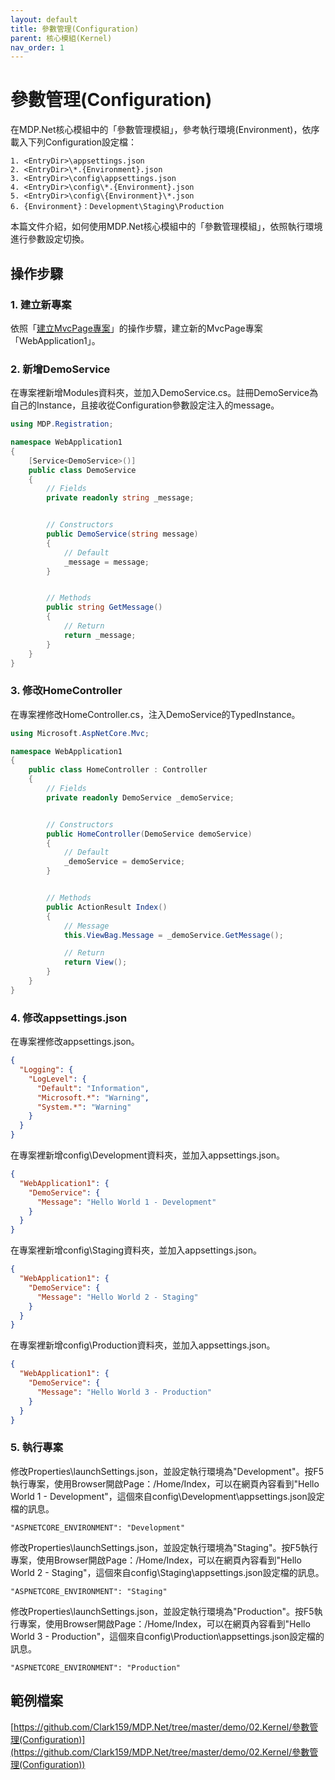 ```yaml
---
layout: default
title: 參數管理(Configuration)
parent: 核心模組(Kernel)
nav_order: 1
---
```


# 參數管理(Configuration)

在MDP.Net核心模組中的「參數管理模組」，參考執行環境(Environment)，依序載入下列Configuration設定檔：

```
1. <EntryDir>\appsettings.json
2. <EntryDir>\*.{Environment}.json
3. <EntryDir>\config\appsettings.json
4. <EntryDir>\config\*.{Environment}.json
5. <EntryDir>\config\{Environment}\*.json
6. {Environment}：Development\Staging\Production
```

本篇文件介紹，如何使用MDP.Net核心模組中的「參數管理模組」，依照執行環境進行參數設定切換。

## 操作步驟

### 1. 建立新專案

依照「[建立MvcPage專案](../../QuickStart/建立MvcPage專案/建立MvcPage專案.html)」的操作步驟，建立新的MvcPage專案「WebApplication1」。

### 2. 新增DemoService

在專案裡新增Modules資料夾，並加入DemoService.cs。註冊DemoService為自己的Instance，且接收從Configuration參數設定注入的message。

```csharp
using MDP.Registration;

namespace WebApplication1
{
    [Service<DemoService>()]
    public class DemoService
    {
        // Fields
        private readonly string _message;


        // Constructors
        public DemoService(string message)
        {
            // Default
            _message = message;
        }


        // Methods
        public string GetMessage()
        {
            // Return
            return _message;
        }
    }
}
```

### 3. 修改HomeController

在專案裡修改HomeController.cs，注入DemoService的TypedInstance。

```csharp
using Microsoft.AspNetCore.Mvc;

namespace WebApplication1
{
    public class HomeController : Controller
    {
        // Fields
        private readonly DemoService _demoService;


        // Constructors
        public HomeController(DemoService demoService)
        {
            // Default
            _demoService = demoService;
        }


        // Methods
        public ActionResult Index()
        {
            // Message
            this.ViewBag.Message = _demoService.GetMessage();

            // Return
            return View();
        }
    }
}
```

### 4. 修改appsettings.json

在專案裡修改appsettings.json。

```json
{
  "Logging": {
    "LogLevel": {
      "Default": "Information",
      "Microsoft.*": "Warning",
      "System.*": "Warning"
    }
  }
}
```

在專案裡新增config\Development資料夾，並加入appsettings.json。

```json
{
  "WebApplication1": {
    "DemoService": {
      "Message": "Hello World 1 - Development"
    }
  }
}
```

在專案裡新增config\Staging資料夾，並加入appsettings.json。

```json
{
  "WebApplication1": {
    "DemoService": {
      "Message": "Hello World 2 - Staging"
    }
  }
}
```

在專案裡新增config\Production資料夾，並加入appsettings.json。

```json
{
  "WebApplication1": {
    "DemoService": {
      "Message": "Hello World 3 - Production"
    }
  }
}
```

### 5. 執行專案

修改Properties\launchSettings.json，並設定執行環境為"Development"。按F5執行專案，使用Browser開啟Page：/Home/Index，可以在網頁內容看到"Hello World 1 - Development"，這個來自config\Development\appsettings.json設定檔的訊息。

```
"ASPNETCORE_ENVIRONMENT": "Development"
```

修改Properties\launchSettings.json，並設定執行環境為"Staging"。按F5執行專案，使用Browser開啟Page：/Home/Index，可以在網頁內容看到"Hello World 2 - Staging"，這個來自config\Staging\appsettings.json設定檔的訊息。

```
"ASPNETCORE_ENVIRONMENT": "Staging"
```

修改Properties\launchSettings.json，並設定執行環境為"Production"。按F5執行專案，使用Browser開啟Page：/Home/Index，可以在網頁內容看到"Hello World 3 - Production"，這個來自config\Production\appsettings.json設定檔的訊息。

```
"ASPNETCORE_ENVIRONMENT": "Production"
```

## 範例檔案

[https://github.com/Clark159/MDP.Net/tree/master/demo/02.Kernel/參數管理(Configuration)](https://github.com/Clark159/MDP.Net/tree/master/demo/02.Kernel/參數管理(Configuration))
